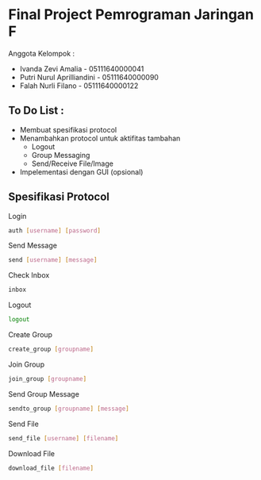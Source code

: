 # Final Project Pemrograman Jaringan F

Anggota Kelompok :
* Ivanda Zevi Amalia - 05111640000041
* Putri Nurul Aprilliandini - 05111640000090
* Falah Nurli Filano - 05111640000122

## To Do List :
* Membuat spesifikasi protocol
* Menambahkan protocol untuk aktifitas tambahan
	* Logout
	* Group Messaging
	* Send/Receive File/Image
* Impelementasi dengan GUI (opsional)

## Spesifikasi Protocol
Login
```sh
auth [username] [password]
```

Send Message
```sh
send [username] [message]
```

Check Inbox
```sh
inbox
```

Logout
```sh
logout
```

Create Group
```sh
create_group [groupname]
```

Join Group
```sh
join_group [groupname]
```

Send Group Message
```sh
sendto_group [groupname] [message]
```

Send File
```sh
send_file [username] [filename]
```

Download File
```sh
download_file [filename]
```
